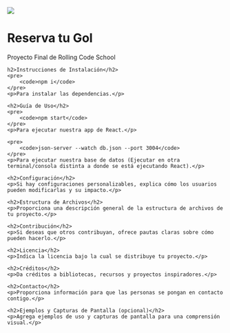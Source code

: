 <!DOCTYPE html>
<html>
<head>
    <img src="https://res.cloudinary.com/dmmviigbv/image/upload/v1692886089/tjzkrnk4sauomcuyrxtd.png"> 
</head>
<body>
    <h1>Reserva tu Gol</h1>
    <p>Proyecto Final de Rolling Code School</p>

    h2>Instrucciones de Instalación</h2>
    <pre>
        <code>npm i</code>
    </pre>
    <p>Para instalar las dependencias.</p>
    
    <h2>Guía de Uso</h2>
    <pre>
        <code>npm start</code>
    </pre>
    <p>Para ejecutar nuestra app de React.</p>
    
    <pre>
        <code>json-server --watch db.json --port 3004</code>
    </pre>
    <p>Para ejecutar nuestra base de datos (Ejecutar en otra terminal/consola distinta a donde se está ejecutando React).</p>
    
    <h2>Configuración</h2>
    <p>Si hay configuraciones personalizables, explica cómo los usuarios pueden modificarlas y su impacto.</p>
    
    <h2>Estructura de Archivos</h2>
    <p>Proporciona una descripción general de la estructura de archivos de tu proyecto.</p>
    
    <h2>Contribución</h2>
    <p>Si deseas que otros contribuyan, ofrece pautas claras sobre cómo pueden hacerlo.</p>
    
    <h2>Licencia</h2>
    <p>Indica la licencia bajo la cual se distribuye tu proyecto.</p>
    
    <h2>Créditos</h2>
    <p>Da créditos a bibliotecas, recursos y proyectos inspiradores.</p>
    
    <h2>Contacto</h2>
    <p>Proporciona información para que las personas se pongan en contacto contigo.</p>
    
    <h2>Ejemplos y Capturas de Pantalla (opcional)</h2>
    <p>Agrega ejemplos de uso y capturas de pantalla para una comprensión visual.</p>
</body>
</html>

